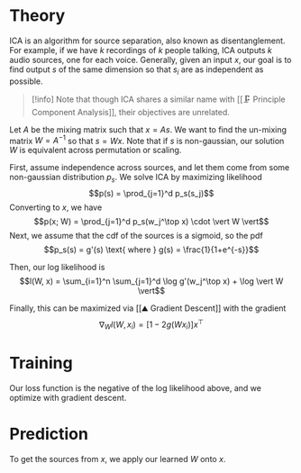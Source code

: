 # Theory
ICA is an algorithm for source separation, also known as disentanglement. For example, if we have $k$ recordings of $k$ people talking, ICA outputs $k$ audio sources, one for each voice. Generally, given an input $x$, our goal is to find output $s$ of the same dimension so that $s_i$ are as independent as possible.

> [!info]
> Note that though ICA shares a similar name with [[🗜️ Principle Component Analysis]], their objectives are unrelated.

Let $A$ be the mixing matrix such that $x = As$. We want to find the un-mixing matrix $W = A^{-1}$ so that $s = Wx$. Note that if $s$ is non-gaussian, our solution $W$ is equivalent across permutation or scaling.

First, assume independence across sources, and let them come from some non-gaussian distribution $p_s$. We solve ICA by maximizing likelihood $$p(s) = \prod_{j=1}^d p_s(s_j)$$
Converting to $x$, we have $$p(x; W) = \prod_{j=1}^d p_s(w_j^\top x) \cdot \vert W \vert$$
Next, we assume that the cdf of the sources is a sigmoid, so the pdf $$p_s(s) = g'(s) \text{ where } g(s) = \frac{1}{1+e^{-s}}$$

Then, our log likelihood is $$l(W, x) = \sum_{i=1}^n \sum_{j=1}^d \log g'(w_j^\top x) + \log \vert W \vert$$

Finally, this can be maximized via [[⛰️ Gradient Descent]] with the gradient $$\nabla_W l(W, x_i) = [1 - 2g(Wx_i)]x^\top$$

# Training
Our loss function is the negative of the log likelihood above, and we optimize with gradient descent.

# Prediction
To get the sources from $x$, we apply our learned $W$ onto $x$.